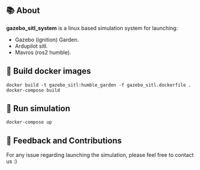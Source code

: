 ## 📚 About

**gazebo_sitl_system** is a linux based simulation system for launching: 

- Gazebo (ignition) Garden.
- Ardupilot sitl.
- Mavros (ros2 humble).

## 📝 Build docker images
```shell
docker build -t gazebo_sitl:humble_garden -f gazebo_sitl.dockerfile .
docker-compose build
```
## 🚀 Run simulation 
```shell
docker-compose up
```

## 🤝 Feedback and Contributions

For any issue regarding launching the simulation, please feel free to contact us :)
